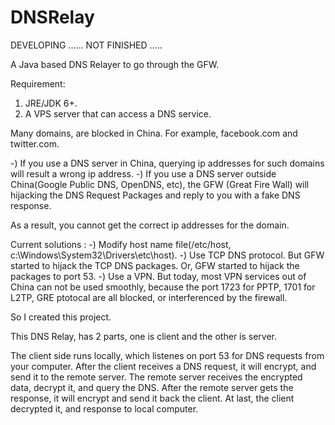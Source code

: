DNSRelay
========

DEVELOPING ...... NOT FINISHED .....

A Java based DNS Relayer to go through the GFW.

Requirement:

1. JRE/JDK 6+.
2. A VPS server that can access a DNS service.

Many domains, are blocked in China. For example, facebook.com and twitter.com.

-) If you use a DNS server in China, querying ip addresses for such domains will result a wrong ip address.
-) If you use a DNS server outside China(Google Public DNS, OpenDNS, etc), the GFW (Great Fire Wall) will hijacking the DNS Request Packages and reply to you with a fake DNS response.

As a result, you cannot get the correct ip addresses for the domain.

Current solutions :
-) Modify host name file(/etc/host, c:\Windows\System32\Drivers\etc\host).
-) Use TCP DNS protocol. But GFW started to hijack the TCP DNS packages. Or, GFW started to hijack the packages to port 53.
-) Use a VPN. But today, most VPN services out of China can not be used smoothly, because the port 1723 for PPTP, 1701 for L2TP, GRE ptotocal are all blocked, or interferenced by the firewall.

So I created this project.

This DNS Relay, has 2 parts, one is client and the other is server.

The client side runs locally, which listenes on port 53 for DNS requests from your computer.
After the client receives a DNS request, it will encrypt, and send it to the remote server.
The remote server receives the encrypted data, decrypt it, and query the DNS.
After the remote server gets the response, it will encrypt and send it back the client.
At last, the client decrypted it, and response to local computer.

